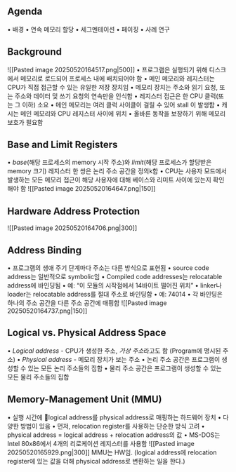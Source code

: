 ## Agenda
• 배경
• 연속 메모리 할당
• 세그멘테이션
• 페이징
• 사례 연구
## Background
![[Pasted image 20250520164517.png|500]]
• 프로그램은 실행되기 위해 디스크에서 메모리로 로드되어 프로세스 내에 배치되어야 함
• 메인 메모리와 레지스터는 CPU가 직접 접근할 수 있는 유일한 저장 장치임
• 메모리 장치는 주소와 읽기 요청, 또는 주소와 데이터 및 쓰기 요청의 연속만을 인식함
• 레지스터 접근은 한 CPU 클럭(또는 그 이하) 소요
• 메인 메모리는 여러 클럭 사이클이 걸릴 수 있어 stall 이 발생함
• 캐시는 메인 메모리와 CPU 레지스터 사이에 위치
• 올바른 동작을 보장하기 위해 메모리 보호가 필요함
## Base and Limit Registers
• *base*(해당 프로세스의 memory 시작 주소)와 *limit*(해당 프로세스가 할당받은 memory 크기) 레지스터 한 쌍은 논리 주소 공간을 정의k함
• CPU는 사용자 모드에서 발생하는 모든 메모리 접근이 해당 사용자에 대해 베이스와 리미트 사이에 있는지 확인해야 함
![[Pasted image 20250520164647.png|150]]
## Hardware Address Protection
![[Pasted image 20250520164706.png|300]]
## Address Binding
• 프로그램의 생애 주기 단계마다 주소는 다른 방식으로 표현됨
	• source code address는 일반적으로 symbolic임
	• Compiled code addresses는 relocatable address에 바인딩됨
		• 예: “이 모듈의 시작점에서 14바이트 떨어진 위치”
	• linker나 loader는 relocatable address를 절대 주소로 바인딩함
		• 예: 74014
	• 각 바인딩은 하나의 주소 공간을 다른 주소 공간에 매핑함
![[Pasted image 20250520164737.png|150]]
## Logical vs. Physical Address Space
• *Logical address* - CPU가 생성한 주소, *가상 주소*라고도 함 (Program에 명시된 주소)
• *Physical address* - 메모리 장치가 보는 주소
• 논리 주소 공간은 프로그램이 생성할 수 있는 모든 논리 주소들의 집합
• 물리 주소 공간은 프로그램이 생성할 수 있는 모든 물리 주소들의 집합
## Memory-Management Unit (MMU)
• 실행 시간에 logical address를 physical address로 매핑하는 하드웨어 장치
• 다양한 방법이 있음
• 먼저, relocation register를 사용하는 단순한 방식 고려
• physical address = logical address + relocation address의 값
• MS-DOS는 Intel 80x86에서 4개의 리로케이션 레지스터를 사용함
![[Pasted image 20250520165929.png|300]]
MMU는 HW임. (logical address에 relocation register에 있는 값을 더해 physical address로 변환하는 일을 한다.)